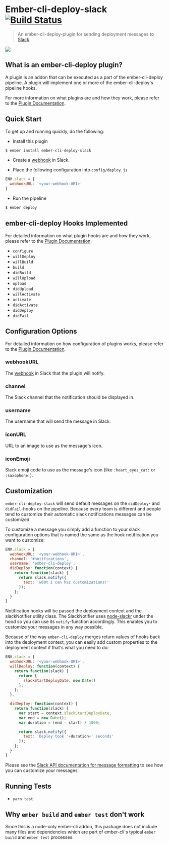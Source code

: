 # Ember-cli-deploy-slack [![Build Status](https://travis-ci.org/ember-cli-deploy/ember-cli-deploy-slack.svg?branch=master)](https://travis-ci.org/ember-cli-deploy/ember-cli-deploy-slack)

> An ember-cli-deploy-plugin for sending deployment messages to [Slack](https://slack.com/).

[![](https://ember-cli-deploy.github.io/ember-cli-deploy-version-badges/plugins/ember-cli-deploy-slack.svg)](http://ember-cli-deploy.github.io/ember-cli-deploy-version-badges/)

## What is an ember-cli-deploy plugin?

A plugin is an addon that can be executed as a part of the ember-cli-deploy pipeline. A plugin will implement one or more of the ember-cli-deploy's pipeline hooks.

For more information on what plugins are and how they work, please refer to the [Plugin Documentation][2].

## Quick Start

To get up and running quickly, do the following:

- Install this plugin

```bash
$ ember install ember-cli-deploy-slack
```

- Create a [webhook](https://api.slack.com/incoming-webhooks) in Slack.

- Place the following configuration into `config/deploy.js`

```javascript
ENV.slack = {
  webhookURL: '<your-webhook-URI>'
}
```

- Run the pipeline

```bash
$ ember deploy
```

## ember-cli-deploy Hooks Implemented

For detailed information on what plugin hooks are and how they work, please refer to the [Plugin Documentation][2].

- `configure`
- `willDeploy`
- `willBuild`
- `build`
- `didBuild`
- `willUpload`
- `upload`
- `didUpload`
- `willActivate`
- `activate`
- `didActivate`
- `didDeploy`
- `didFail`

## Configuration Options

For detailed information on how configuration of plugins works, please refer to the [Plugin Documentation][2].

### webhookURL

The [webhook](https://api.slack.com/incoming-webhooks) in Slack that the plugin will notify.

### channel

The Slack channel that the notification should be displayed in.

### username

The username that will send the message in Slack.

### iconURL

URL to an image to use as the message's icon.

### iconEmoji

Slack emoji code to use as the message's icon (like `:heart_eyes_cat:` or `:saxophone:`).

## Customization

`ember-cli-deploy-slack` will send default messages on the `didDeploy`- and
`didFail`-hooks on the pipeline. Because every team is different and people
tend to customize their automatic slack notifications messages can be
customized.

To customize a message you simply add a function to your slack configuration
options that is named the same as the hook notification you want to customize:

```js
ENV.slack = {
  webhookURL: '<your-webhook-URI>',
  channel: '#notifications',
  username: 'ember-cli-deploy',
  didDeploy: function(context) {
    return function(slack) {
      return slack.notify({
        text: 'w00t I can haz customizations!'
      });
    };
  }
}
```

Notification hooks will be passed the deployment context and the slackNotifier
utility class. The SlackNotifier uses [node-slackr](https://github.com/chenka/node-slackr) under the hood so you can use its `notify`-function accordingly. This enables you to customize your messages in any way possible.

Because of the way `ember-cli-deploy` merges return values of hooks back into the deployment context, you can easily add custom properties to the deployment context if that's what you need to do:

```javascript
ENV.slack = {
  webhookURL: '<your-webhook-URI>',
  willDeploy: function(context) {
    return function(slack) {
      return {
        slackStartDeployDate: new Date()
      };
    };
  },

  didDeploy: function(context) {
    return function(slack) {
      var start = context.slackStartDeployDate;
      var end = new Date();
      var duration = (end - start) / 1000;

      return slack.notify({
        text: 'Deploy took '+duration+' seconds'
      });
    };
  }
}
```

Please see the [Slack API documentation for message formatting](https://api.slack.com/docs/formatting)
to see how you can customize your messages.

## Running Tests

* `yarn test`

## Why `ember build` and `ember test` don't work

Since this is a node-only ember-cli addon, this package does not include many files and dependencies which are part of ember-cli's typical `ember build` and `ember test` processes.

[2]: http://ember-cli-deploy.com/docs/v0.6.x/plugins-overview/ "Plugin Documentation"
